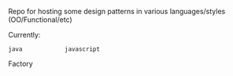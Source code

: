 Repo for hosting some design patterns in various languages/styles (OO/Functional/etc)

Currently:

	java			javascript
Factory		
